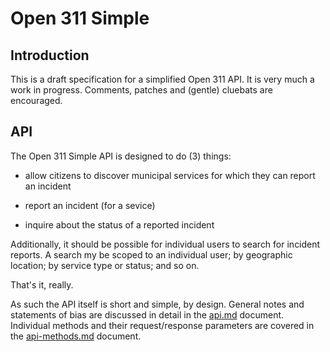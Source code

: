 Open 311 Simple
==

Introduction
--

This is a draft specification for a simplified Open 311 API. It is very much a
work in progress. Comments, patches and (gentle) cluebats are encouraged.

API
--

The Open 311 Simple API is designed to do (3) things:

* allow citizens to discover municipal services for which they can report an
  incident

* report an incident (for a sevice)

* inquire about the status of a reported incident

Additionally, it should be possible for individual users to search for incident
reports. A search my be scoped to an individual user; by geographic location; by
service type or status; and so on.

That's it, really.

As such the API itself is short and simple, by design. General notes and statements of bias are discussed in detail in the [api.md](https://github.com/straup/open311-simple/blob/master/api.md) document. Individual methods and their request/response parameters are covered in the [api-methods.md](https://github.com/straup/open311-simple/blob/master/api.md) document.
